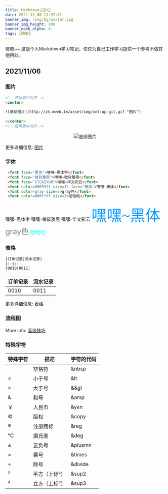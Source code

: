 ```yaml
---
title: Markdown之杂记
date: 2021-11-06 11:57:31
banner_img: /img/bg/avatar.jpg
banner_img_height: 100
banner_mask_alpha: 0
tags: [随笔]
---
```


嗯嗯~~ 这是个人Markdown学习笔记，仅仅为自己工作学习提供一个参考不做其他用处。 


## 2021/11/06

### 图片
```html
<!--开始居中对齐-->
<center>
    
![底部图片](http://zh.mweb.im/asset/img/set-up-git.gif "图片")
    
</center> 
<!--结束居中对齐-->
```
<!--开始居中对齐-->
<center>  

![底部图片](http://zh.mweb.im/asset/img/set-up-git.gif "图片")

</center>
 <!--结束居中对齐-->

更多详细信息: [图片](https://www.runoob.com/markdown/md-image.html)

### 字体

```html
 <font face="黑体">嘿嘿~黑体字</font>
 <font face="微软雅黑">嘿嘿~微软雅黑</font>
 <font face="STCAIYUN">嘿嘿~华文彩云</font>
 <font color=#0099ff size=12 face="黑体">嘿嘿~黑体</font>
 <font color=gray size=5>gray色</font>
 <font color=#00ffff size=3>哈哈哈</font>
```
<font face="黑体">嘿嘿~黑体字</font>
<font face="微软雅黑">嘿嘿~微软雅黑</font>
<font face="STCAIYUN">嘿嘿~华文彩云</font>
<font color=#0099ff size=12 face="黑体">嘿嘿~黑体</font>
<font color=gray size=5>gray色</font>
<font color=#00ffff size=3>哈哈哈</font>

[comment]: <> (更多信息: [Writing]&#40;https://hexo.io/docs/writing.html&#41;)

### 表格

```html
|订单记录|流水记录|
|:-|:-|
|0010|0011|
```
|订单记录|流水记录|
|:-|:-|
|0010|0011|

更多详细信息: [表格](https://www.runoob.com/markdown/md-table.html)

### 流程图

More info: [高级技巧](https://www.runoob.com/markdown/md-advance.html)

### 特殊字符
|特殊字符|描述|字符的代码|
|-|-|-|
| |空格符| &nbsp|
|<|小于号| &lt|
|>|大于号| &&gt|
|&|	和号 |&amp|
|￥|人民币|&yen|
|©|	版权|&copy|
|®|	注册商标|&reg|
|°C|摄氏度|&deg|
|±|	正负号|&plusmn|
|×|	乘号|&times|
|÷|	除号|&divide|
|²|	平方（上标²）|&sup2|
|³|	立方（上标³）|&sup3|
